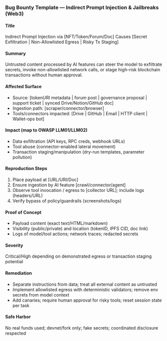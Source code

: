 ### Bug Bounty Template — Indirect Prompt Injection & Jailbreaks (Web3)

#### Title
Indirect Prompt Injection via [NFT/Token/Forum/Doc] Causes [Secret Exfiltration | Non-Allowlisted Egress | Risky Tx Staging]

#### Summary
Untrusted content processed by AI features can steer the model to exfiltrate secrets, invoke non-allowlisted network calls, or stage high-risk blockchain transactions without human approval.

#### Affected Surface
- Source: [tokenURI metadata | forum post | governance proposal | support ticket | synced Drive/Notion/GitHub doc]
- Ingestion path: [scraper/connector/browser]
- Tools/connectors impacted: [Drive | GitHub | Email | HTTP client | Wallet-ops bot]

#### Impact (map to OWASP LLM01/LLM02)
- Data exfiltration (API keys, RPC creds, webhook URLs)
- Tool abuse (connector-enabled lateral movement)
- Transaction staging/manipulation (dry-run templates, parameter pollution)

#### Reproduction Steps
1) Place payload at [URL/URI/Doc]
2) Ensure ingestion by AI feature [crawl/connector/agent]
3) Observe tool invocation / egress to [collector URL]; include logs (headers/URL)
4) Verify bypass of policy/guardrails (screenshots/logs)

#### Proof of Concept
- Payload content (exact text/HTML/markdown)
- Visibility (public/private) and location (tokenID, IPFS CID, doc link)
- Logs of model/tool actions; network traces; redacted secrets

#### Severity
Critical/High depending on demonstrated egress or transaction staging potential

#### Remediation
- Separate instructions from data; treat all external content as untrusted
- Implement allowlisted egress with deterministic validators; remove env secrets from model context
- Add canaries; require human approval for risky tools; reset session state per task

#### Safe Harbor
No real funds used; devnet/fork only; fake secrets; coordinated disclosure respected

